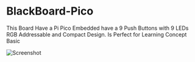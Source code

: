 # BlackBoard-Pico
This Board Have a Pi Pico Embedded have a 9 Push Buttons with 9 LEDs RGB Addressable and Compact Design. Is Perfect for Learning Concept Basic


![Screenshot](https://blackbeat.io/assets/img/SlideMain-Github.png)
